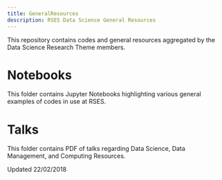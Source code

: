 ```yaml
---
title: GeneralResources
description: RSES Data Science General Resources
---
```


This repository contains codes and general resources aggregated by the Data Science Research Theme members.

# Notebooks

This folder contains Jupyter Notebooks highlighting various general examples of codes in use at RSES.

# Talks

This folder contains PDF of talks regarding Data Science, Data Management, and Computing Resources.

Updated 22/02/2018



